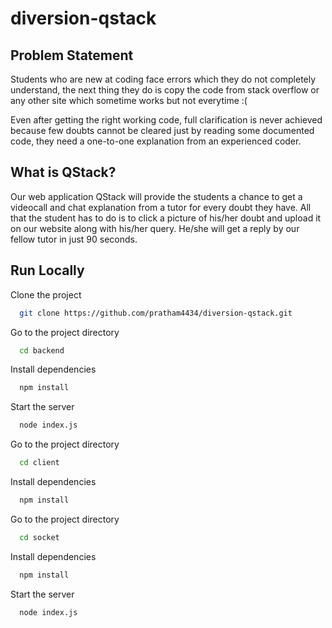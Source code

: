 # diversion-qstack
## Problem Statement
Students who are new at coding face errors which they do not completely understand, the next thing they do is copy the code from stack overflow or any other site which sometime works but not everytime :(

Even after getting the right working code, full clarification is never achieved because few doubts cannot be cleared just by reading some documented code, they need a one-to-one explanation from an experienced coder.

## What is QStack?
Our web application QStack will provide the students a chance to get a videocall and chat explanation from a tutor for every doubt they have. All that the student has to do is to click a picture of his/her doubt and upload it on our website along with his/her query. He/she will get a reply by our fellow tutor in just 90 seconds.


## Run Locally

Clone the project

```bash
  git clone https://github.com/pratham4434/diversion-qstack.git
```

Go to the project directory

```bash
  cd backend
```

Install dependencies

```bash
  npm install
```

Start the server

```bash
  node index.js
```
Go to the project directory

```bash
  cd client
```

Install dependencies

```bash
  npm install
```

Go to the project directory

```bash
  cd socket
```

Install dependencies

```bash
  npm install
```
Start the server

```bash
  node index.js
```
